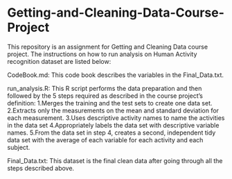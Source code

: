 # Getting-and-Cleaning-Data-Course-Project

This repository is an assignment for Getting and Cleaning Data course project. The instructions on how to run analysis on Human Activity recognition dataset are listed below:

CodeBook.md:
This code book describes the variables in the Final_Data.txt.

run_analysis.R:
This R script performs the data preparation and then followed by the 5 steps required as described in the course project’s definition:
1.Merges the training and the test sets to create one data set.
2.Extracts only the measurements on the mean and standard deviation for each measurement.
3.Uses descriptive activity names to name the activities in the data set
4.Appropriately labels the data set with descriptive variable names.
5.From the data set in step 4, creates a second, independent tidy data set with the average of each variable for each activity and each subject.

Final_Data.txt:
This dataset is the final clean data after going through all the steps described above.
